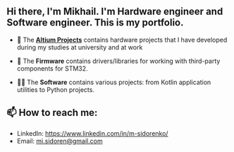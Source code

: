## Hi there, I'm Mikhail. I'm Hardware engineer and Software engineer. This is my portfolio. 
- :mechanical_arm: The [**Altium Projects**](https://github.com/m-sidorenko/m-sidorenko/tree/main/Altium%20Designer%20projects) contains hardware projects that I have developed during my studies at university and at work

- :space_invader: The **Firmware** contains drivers/libraries for working with third-party components for STM32.

- :technologist: The **Software** contains various projects: from Kotlin application utilities to Python projects.


<!-- if you have any questions feel free to [email me](mi.sidoren@gmail.com) -->

## 📫 How to reach me:
- LinkedIn: https://www.linkedin.com/in/m-sidorenko/
- Email: mi.sidoren@gmail.com
